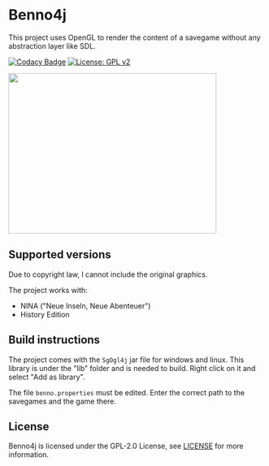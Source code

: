 # Benno4j

This project uses OpenGL to render the content of a savegame without any abstraction layer like SDL.


[![Codacy Badge](https://app.codacy.com/project/badge/Grade/e1c293c28dc44e639d747e447899d6a6)](https://www.codacy.com/gh/stwe/Benno4j/dashboard?utm_source=github.com&amp;utm_medium=referral&amp;utm_content=stwe/Benno4j&amp;utm_campaign=Badge_Grade)
[![License: GPL v2](https://img.shields.io/badge/license-GPL--2.0-green)](https://github.com/stwe/Benno4j/blob/master/LICENSE)


<img src="https://github.com/stwe/Benno4j/blob/master/devLog/06-08-2021.png" width="409" height="316" />

## Supported versions

Due to copyright law, I cannot include the original graphics.

The project works with:

- NINA ("Neue Inseln, Neue Abenteuer")
- History Edition

## Build instructions

The project comes with the `SgOgl4j` jar file for windows and linux. 
This library is under the "lib" folder and is needed to build. Right click on it and select "Add as library".

The file `benno.properties` must be edited. Enter the correct path to the savegames and the game there.

## License

Benno4j is licensed under the GPL-2.0 License, see [LICENSE](https://github.com/stwe/Benno4j/blob/master/LICENSE) for more information.
